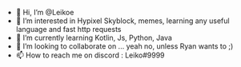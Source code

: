 - 👋 Hi, I’m @Leikoe
- 👀 I’m interested in Hypixel Skyblock, memes, learning any useful language and fast http requests
- 🌱 I’m currently learning Kotlin, Js, Python, Java
- 💞️ I’m looking to collaborate on ... yeah no, unless Ryan wants to ;)
- 📫 How to reach me on discord : Leiko#9999
